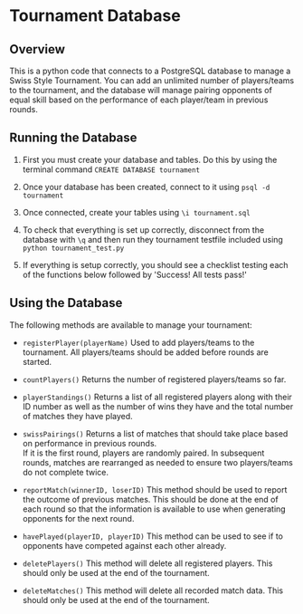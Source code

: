 # Tournament Database

## Overview

This is a python code that connects to a PostgreSQL database to manage a Swiss Style Tournament.
You can add an unlimited number of players/teams to the tournament, and the database will manage
pairing opponents of equal skill based on the performance of each player/team in previous rounds.

## Running the Database

1. First you must create your database and tables.  Do this by using the terminal command `CREATE DATABASE tournament`

2. Once your database has been created, connect to it using `psql -d tournament`

3. Once connected, create your tables using `\i tournament.sql`

4. To check that everything is set up correctly, disconnect from the database with `\q` and then run they tournament testfile included 
using `python tournament_test.py`

5. If everything is setup correctly, you should see a checklist testing each of the functions below followed by 'Success!  All tests pass!'

## Using the Database

The following methods are available to manage your tournament:

- `registerPlayer(playerName)` Used to add players/teams to the tournament.  All players/teams should be 
added before rounds are started.

- `countPlayers()` Returns the number of registered players/teams so far.

- `playerStandings()` Returns a list of all registered players along with their ID number as well as the number of wins 
they have and the total number of matches they have played.

- `swissPairings()` Returns a list of matches that should take place based on performance in previous rounds.  
If it is the first round, players are randomly paired.  In subsequent rounds, matches are rearranged as needed to ensure 
two players/teams do not complete twice.

- `reportMatch(winnerID, loserID)` This method should be used to report the outcome of previous matches.  This should be done 
at the end of each round so that the information is available to use when generating opponents for the next round.

- `havePlayed(playerID, playerID)` This method can be used to see if to opponents have competed against each other already.

- `deletePlayers()` This method will delete all registered players.  This should only be used at the end of the tournament.

- `deleteMatches()` This method will delete all recorded match data.  This should only be used at the end of the tournament.

